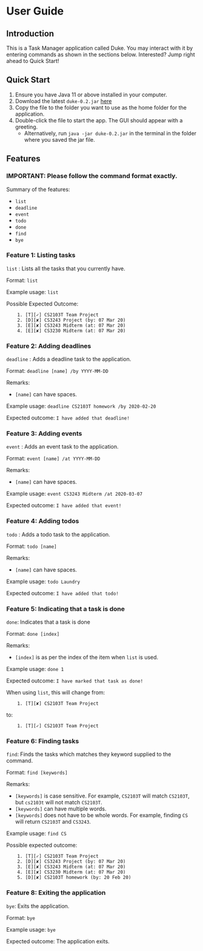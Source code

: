 # User Guide

## Introduction
This is a Task Manager application called Duke. You may interact with it by entering commands as shown in the sections below.
Interested? Jump right ahead to Quick Start!

## Quick Start
1. Ensure you have Java 11 or above installed in your computer.
2. Download the latest `duke-0.2.jar` [here](https://github.com/chrisjwelly/duke/releases/tag/0.2)
3. Copy the file to the folder you want to use as the home folder for the application.
4. Double-click the file to start the app. The GUI should appear with a greeting.
   - Alternatively, run `java -jar duke-0.2.jar` in the terminal in the folder where you saved the jar file.

## Features
### IMPORTANT: Please follow the command format exactly.
Summary of the features:
* `list`
* `deadline`
* `event`
* `todo`
* `done`
* `find`
* `bye`

### **Feature 1**: Listing tasks
`list` : Lists all the tasks that you currently have.

Format: `list`

Example usage: `list`

Possible Expected Outcome:
```
    1. [T][✓] CS2103T Team Project
    2. [D][✘] CS3243 Project (by: 07 Mar 20)
    3. [E][✘] CS3243 Midterm (at: 07 Mar 20)
    4. [E][✘] CS3230 Midterm (at: 07 Mar 20)
```

### **Feature 2**: Adding deadlines
`deadline` : Adds a deadline task to the application.

Format: `deadline [name] /by YYYY-MM-DD`

Remarks:
* `[name]` can have spaces.

Example usage: `deadline CS2103T homework /by 2020-02-20`

Expected outcome: `I have added that deadline!`

### **Feature 3**: Adding events
`event` : Adds an event task to the application.

Format: `event [name] /at YYYY-MM-DD`

Remarks:
* `[name]` can have spaces.

Example usage: `event CS3243 Midterm /at 2020-03-07`

Expected outcome: `I have added that event!`

### **Feature 4**: Adding todos
`todo` : Adds a todo task to the application.

Format: `todo [name]`

Remarks:
* `[name]` can have spaces.

Example usage: `todo Laundry`

Expected outcome: `I have added that todo!`

### **Feature 5**: Indicating that a task is done
`done`: Indicates that a task is done

Format: `done [index]`

Remarks:
* `[index]` is as per the index of the item when `list` is used.

Example usage: `done 1`

Expected outcome: `I have marked that task as done!`

When using `list`, this will change from: 
```
    1. [T][✘] CS2103T Team Project
```
to:
```
    1. [T][✓] CS2103T Team Project
```

### Feature 6: Finding tasks
`find`: Finds the tasks which matches they keyword supplied to the command.

Format: `find [keywords]`

Remarks:
* `[keywords]` is case sensitive. For example, `CS2103T` will match `CS2103T`, but `cs2103t` will not match `CS2103T`.
* `[keywords]` can have multiple words.
* `[keywords]` does not have to be whole words. For example, finding `CS` will return `CS2103T` and `CS3243`.

Example usage: `find CS`

Possible expected outcome:
```
    1. [T][✓] CS2103T Team Project
    2. [D][✘] CS3243 Project (by: 07 Mar 20)
    3. [E][✘] CS3243 Midterm (at: 07 Mar 20)
    4. [E][✘] CS3230 Midterm (at: 07 Mar 20)
    5. [D][✘] CS2103T homework (by: 20 Feb 20)
```

### Feature 8: Exiting the application
`bye`: Exits the application.

Format: `bye`

Example usage: `bye`

Expected outcome: The application exits.
